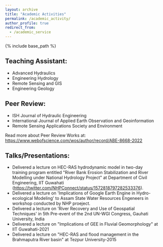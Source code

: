 ```yaml
---
layout: archive
title: "Academic Activities"
permalink: /academic_activity/
author_profile: true
redirect_from:
  - /academic_service
---
```


{% include base_path %}

## Teaching Assistant:
* Advanced Hydraulics
* Engineering Hydrology 
* Remote Sensing and GIS
* Engineering Geology

## Peer Review: 
* ISH Journal of Hydraulic Engineering
* International Journal of Applied Earth Observation and Geoinformation
* Remote Sensing Applications Society and Environment

Read more about Peer Review Works at: https://www.webofscience.com/wos/author/record/ABE-8668-2022

## Talks/Presentations:
* Delivered a lecture on HEC-RAS hydrodynamic model in two-day training program entitled "River Bank Erosion Stabilization and River Modelling under National Hydrology Project" at Department of Civil Engineering, IIT Guwahati (https://twitter.com/NHPConnect/status/1572818797282533376).
* Delivered a lecture on 'Implications of Google Earth Engine in Hydro-ecological Modeling' to Assam State Water Resources Engeneers in workshop conducted by NHP proeject.
* Delivered a lecture on 'River Recovery and Use of Geospatial Techniques' in 5th Pre-event of the 2nd UN-WGI Congress, Gauhati University, India
* Delivered a lecture on "Implications of GEE in Fluvial Geomorphology" at IIT Guwahati-2021
* Delivered a lecture on "HEC-RAS and flood management in the Brahmaputra River basin" at Tezpur University-2015




